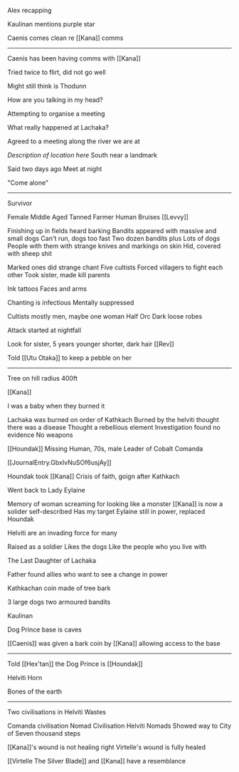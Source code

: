 Alex recapping

Kaulinan mentions purple star

Caenis comes clean re [[Kana]] comms

<hr>

Caenis has been having comms with [[Kana]]

Tried twice to flirt, did not go well

Might still think is Thodunn

How are you talking in my head?

Attempting to organise a meeting

What really happened at Lachaka?

Agreed to a meeting along the river we are at

*Description of location here*
South near a landmark

Said two days ago
Meet at night

"Come alone"

<hr>

Survivor

Female
Middle Aged 
Tanned
Farmer
Human
Bruises
[[Levvy]] 

Finishing up in fields
heard barking
Bandits appeared with massive and small dogs
Can't run, dogs too fast
Two dozen bandits plus 
Lots of dogs
People with them with strange knives and markings on skin
Hid, covered with sheep shit

Marked ones did strange chant
Five cultists
Forced villagers to fight each other
Took sister, made kill parents

Ink tattoos
Faces and arms

Chanting is infectious 
Mentally suppressed

Cultists mostly men, maybe one woman
Half Orc
Dark loose robes

Attack started at nightfall

Look for sister, 5 years younger shorter, dark hair [[Rev]]

Told [[Utu Otaka]] to keep a pebble on her

<hr>

Tree on hill radius 400ft


[[Kana]]

I was a baby when they burned it

Lachaka was burned on order of Kathkach
Burned by the helviti
thought there was a disease
Thought a rebellious element
Investigation found no evidence
No weapons

[[Houndak]] Missing Human, 70s, male
Leader of Cobalt Comanda

[[JournalEntry.GbxIvNuSOf6usjAy]]

Houndak took [[Kana]] 
Crisis of faith, goign after Kathkach

Went back to Lady Eylaine

Memory of woman screaming for looking like a monster
[[Kana]] is now a solider self-described
Has my target
Eylaine still in power, replaced Houndak

Helviti are an invading force for many

Raised as a soldier
Likes the dogs
Like the people who you live with

The Last Daughter of Lachaka

Father found allies who want to see a change in power

Kathkachan coin made of tree bark 

3 large dogs two armoured bandits

Kaulinan

Dog Prince base is caves

[[Caenis]] was given a bark coin by [[Kana]] allowing access to the base

<hr>

Told [[Hex'tan]] the Dog Prince is [[Houndak]]

Helviti Horn

Bones of the earth


<hr>

Two civilisations in Helviti Wastes

Comanda civilisation
Nomad Civilisation
Helviti Nomads
Showed way to City of Seven thousand steps

[[Kana]]'s wound is not healing right
Virtelle's wound is fully healed

[[Virtelle The Silver Blade]] and [[Kana]] have a resemblance




